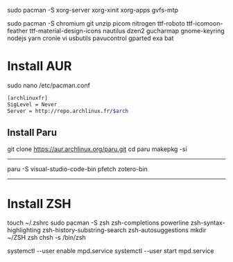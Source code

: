sudo pacman -S xorg-server xorg-xinit xorg-apps gvfs-mtp

sudo pacman -S chromium git unzip picom nitrogen ttf-roboto ttf-icomoon-feather ttf-material-design-icons nautilus dzen2 gucharmap gnome-keyring nodejs yarn cronie vi usbutils pavucontrol gparted exa bat

# Install AUR
sudo nano /etc/pacman.conf

```bash
[archlinuxfr]
SigLevel = Never
Server = http://repo.archlinux.fr/$arch
```

## Install Paru
git clone https://aur.archlinux.org/paru.git
cd paru
makepkg -si

---

paru -S visual-studio-code-bin pfetch zotero-bin

---

# Install ZSH

touch ~/.zshrc
sudo pacman -S zsh zsh-completions powerline zsh-syntax-highlighting zsh-history-substring-search zsh-autosuggestions
mkdir ~/ZSH
zsh
chsh -s /bin/zsh

systemctl --user enable mpd.service
systemctl --user start mpd.service